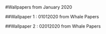 #Wallpapers from January 2020

##Wallpaper 1 :
01012020 from Whale Papers

##Wallpaper 2 :
02012020 from Whale Papers


